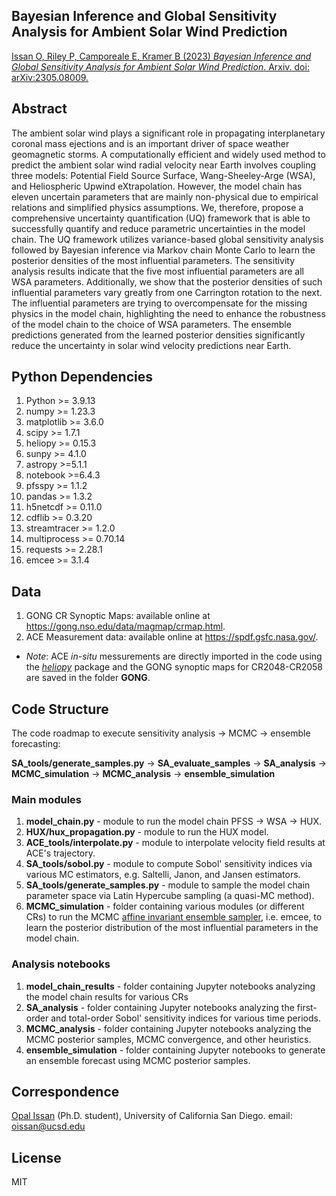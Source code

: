 ## Bayesian Inference and Global Sensitivity Analysis for Ambient Solar Wind Prediction

[Issan O, Riley P, Camporeale E, Kramer B (2023) *Bayesian Inference and Global Sensitivity Analysis for Ambient Solar Wind Prediction*. Arxiv. doi: arXiv:2305.08009.](https://arxiv.org/abs/2305.08009)

## Abstract 
The ambient solar wind plays a significant role in propagating interplanetary coronal mass ejections and is an important driver of space weather geomagnetic storms. A computationally efficient and widely used method to predict the ambient solar wind radial velocity near Earth involves coupling three models: Potential Field Source Surface, Wang-Sheeley-Arge (WSA), and Heliospheric Upwind eXtrapolation. However, the model chain has eleven uncertain parameters that are mainly non-physical due to empirical relations and simplified physics assumptions. We, therefore, propose a comprehensive uncertainty quantification (UQ) framework that is able to successfully quantify and reduce parametric uncertainties in the model chain. The UQ framework utilizes variance-based global sensitivity analysis followed by Bayesian inference via Markov chain Monte Carlo to learn the posterior densities of the most influential parameters. The sensitivity analysis results indicate that the five most influential parameters are all WSA parameters. Additionally, we show that the posterior densities of such influential parameters vary greatly from one Carrington rotation to the next. The influential parameters are trying to overcompensate for the missing physics in the model chain, highlighting the need to enhance the robustness of the model chain to the choice of WSA parameters. The ensemble predictions generated from the learned posterior densities significantly reduce the uncertainty in solar wind velocity predictions near Earth.

## Python Dependencies
1. Python >= 3.9.13
2. numpy >= 1.23.3
3. matplotlib >= 3.6.0
4. scipy >= 1.7.1
5. heliopy >= 0.15.3
6. sunpy >= 4.1.0
7. astropy >=5.1.1 
8. notebook >=6.4.3
9. pfsspy >= 1.1.2
10. pandas >= 1.3.2
11. h5netcdf >= 0.11.0
12. cdflib >= 0.3.20
13. streamtracer >= 1.2.0
14. multiprocess >= 0.70.14
15. requests >= 2.28.1
16. emcee >= 3.1.4

## Data
1. GONG CR Synoptic Maps: available online at https://gong.nso.edu/data/magmap/crmap.html.
2. ACE Measurement data: available online at https://spdf.gsfc.nasa.gov/.
* *Note*: ACE *in-situ* messurements are directly imported in the code using the [*heliopy*](https://heliopy.readthedocs.io/en/0.15.3/) package and the GONG synoptic maps for CR2048-CR2058 are saved in the folder **GONG**.

## Code Structure
The code roadmap to execute sensitivity analysis $\to$ MCMC $\to$ ensemble forecasting:

**SA_tools/generate_samples.py** $\to$ **SA_evaluate_samples** $\to$ **SA_analysis** $\to$ **MCMC_simulation** $\to$ **MCMC_analysis** $\to$ **ensemble_simulation**

### Main modules
1. **model_chain.py** - module to run the model chain PFSS $\to$ WSA $\to$ HUX.  
2. **HUX/hux_propagation.py** - module to run the HUX model. 
3. **ACE_tools/interpolate.py** - module to interpolate velocity field results at ACE's trajectory. 
4. **SA_tools/sobol.py** - module to compute Sobol' sensitivity indices via various MC estimators, e.g. Saltelli, Janon, and Jansen estimators.
5. **SA_tools/generate_samples.py** - module to sample the model chain parameter space via Latin Hypercube sampling (a quasi-MC method). 
6. **MCMC_simulation** - folder containing various modules (or different CRs) to run the MCMC [affine invariant ensemble sampler](https://emcee.readthedocs.io/en/stable/), i.e. emcee, to learn the posterior distribution of the most influential parameters in the model chain. 

### Analysis notebooks
1. **model_chain_results** - folder containing Jupyter notebooks analyzing the model chain results for various CRs 
2. **SA_analysis** - folder containing Jupyter notebooks analyzing the first-order and total-order Sobol' sensitivity indices for various time periods. 
3. **MCMC_analysis** - folder containing Jupyter notebooks analyzing the MCMC posterior samples, MCMC convergence, and other heuristics.
4. **ensemble_simulation** - folder containing Jupyter notebooks to generate an ensemble forecast using MCMC posterior samples. 


## Correspondence
[Opal Issan](https://opaliss.github.io/opalissan/) (Ph.D. student), University of California San Diego. email: oissan@ucsd.edu

## License
MIT
 

